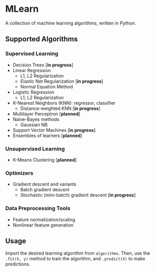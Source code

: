 # MLearn
A collection of machine learning algorithms, written in Python.

## Supported Algorithms

### Supervised Learning
- Decision Trees [**in progress**]
- Linear Regression
    - L1, L2 Regularization
    - Elastic Net Regularization [**in progress**]
    - Normal Equation Method
- Logistic Regression
    - L1, L2 Regularization
- K-Nearest Neighbors (KNN): regressor, classifier
    - Distance-weighted KNN [**in progress**]
- Multilayer Perceptron [**planned**]
- Naive-Bayes methods
    - Gaussian NB
- Support Vector Machines [**in progress**]
- Ensembles of learners [**planned**]

### Unsupervised Learning
- K-Means Clustering [**planned**]

### Optimizers
- Gradient descent and variants
    - Batch gradient descent
    - Stochastic (mini-batch) gradient descent [**in progress**]

### Data Preprocessing Tools
- Feature normalization/scaling
- Nonlinear feature generation


## Usage
Import the desired learning algorithm from `algorithms`. Then, use the `.fit(X, y)` method to train the algorithm, and `.predict(X)` to make predictions.
